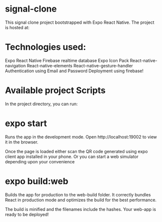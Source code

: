# signal-clone

This signal clone project bootstrapped with Expo React Native.
The project is hosted at: 

# Technologies used:

Expo React Native
Firebase realtime database
Expo Icon Pack
React-native-navigation
React-native-elements
React-native-gesture-handler
Authentication using Email and Password
Deployment using firebase!

# Available project Scripts

In the project directory, you can run:

# expo start

Runs the app in the development mode.
Open http://localhost:19002 to view it in the browser.

Once the page is loaded either scan the QR code generated using expo client app installed in your phone. Or you can start a web simulator depending upon your convenience

# expo build:web

Builds the app for production to the web-build folder.
It correctly bundles React in production mode and optimizes the build for the best performance.

The build is minified and the filenames include the hashes.
Your web-app is ready to be deployed!

